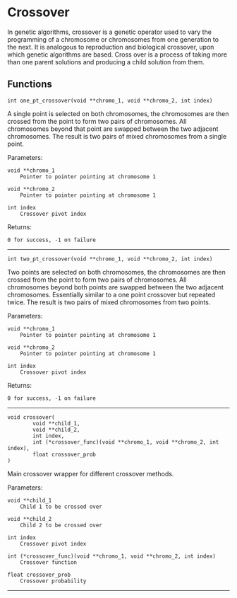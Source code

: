 # Crossover
In genetic algorithms, crossover is a genetic operator used to vary the
programming of a chromosome or chromosomes from one generation to the next. It
is analogous to reproduction and biological crossover, upon which genetic
algorithms are based. Cross over is a process of taking more than one parent
solutions and producing a child solution from them.



## Functions

    int one_pt_crossover(void **chromo_1, void **chromo_2, int index)

A single point is selected on both chromosomes, the chromosomes are then
crossed from the point to form two pairs of chromosomes. All chromosomes beyond
that point are swapped between the two adjacent chromosomes. The result is
two pairs of mixed chromosomes from a single point.

Parameters:

    void **chromo_1
        Pointer to pointer pointing at chromosome 1

    void **chromo_2
        Pointer to pointer pointing at chromosome 1

    int index
        Crossover pivot index

Returns:

    0 for success, -1 on failure

------------------------------------------------------------------------------

    int two_pt_crossover(void **chromo_1, void **chromo_2, int index)

Two points are selected on both chromosomes, the chromosomes are then crossed
from the point to form two pairs of chromosomes. All chromosomes beyond both
points are swapped between the two adjacent chromosomes. Essentially similar to
a one point crossover but repeated twice. The result is two pairs of mixed
chromosomes from two points.

Parameters:

    void **chromo_1
        Pointer to pointer pointing at chromosome 1

    void **chromo_2
        Pointer to pointer pointing at chromosome 1

    int index
        Crossover pivot index

Returns:

    0 for success, -1 on failure


------------------------------------------------------------------------------

    void crossover(
            void **child_1,
            void **child_2,
            int index,
            int (*crossover_func)(void **chromo_1, void **chromo_2, int index),
            float crossover_prob
    )

Main crossover wrapper for different crossover methods.

Parameters:

    void **child_1
        Child 1 to be crossed over

    void **child_2
        Child 2 to be crossed over

    int index
        Crossover pivot index

    int (*crossover_func)(void **chromo_1, void **chromo_2, int index)
        Crossover function

    float crossover_prob
        Crossover probability

------------------------------------------------------------------------------
